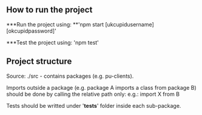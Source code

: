 ## How to run the project

***Run the project using: 
**'npm start [ukcupidusername] [okcupidpassword]'

***Test the project using: 'npm test'

## Project structure

Source: ./src - contains packages (e.g. pu-clients).

Imports outside a package (e.g. package A imports a class from package B)
should be done by calling the relative path only: e.g.: import X from B

Tests should be writted under '__tests__' folder inside each sub-package.
